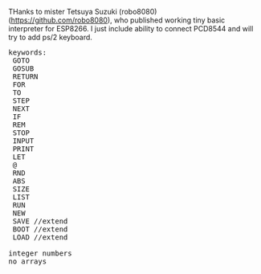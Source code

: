 THanks to mister Tetsuya Suzuki (robo8080) (https://github.com/robo8080), who published working tiny basic interpreter for ESP8266.
I just include ability to connect PCD8544 and will try to add ps/2  keyboard.
<pre>
keywords:
 GOTO
 GOSUB
 RETURN
 FOR
 TO
 STEP
 NEXT
 IF
 REM
 STOP
 INPUT
 PRINT
 LET
 @
 RND
 ABS
 SIZE
 LIST
 RUN
 NEW
 SAVE //extend
 BOOT //extend
 LOAD //extend

integer numbers
no arrays
</pre>

